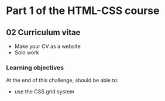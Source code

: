 # Part 1 of the HTML-CSS course

## 02 Curriculum vitae

* Make your CV as a website
* Solo work

### Learning objectives

At the end of this challenge, should be able to:

* use the CSS grid system
